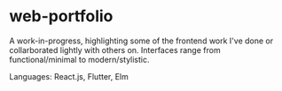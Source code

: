 # web-portfolio
A work-in-progress, highlighting some of the frontend work I've done or collarborated lightly with others on. Interfaces range from functional/minimal to modern/stylistic. 

Languages: React.js, Flutter, Elm
